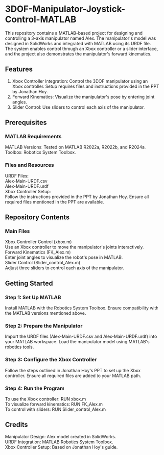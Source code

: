 # 3DOF-Manipulator-Joystick-Control-MATLAB
This repository contains a MATLAB-based project for designing and controlling a 3-axis manipulator named Alex. The manipulator's model was designed in SolidWorks and integrated with MATLAB using its URDF file. The system enables control through an Xbox controller or a slider interface, and the project also demonstrates the manipulator's forward kinematics.

## Features
1. Xbox Controller Integration:
Control the 3DOF manipulator using an Xbox controller.
Setup requires files and instructions provided in the PPT by Jonathan Hoy.
2. Forward Kinematics:
Visualize the manipulator's pose by entering joint angles.
3. Slider Control:
Use sliders to control each axis of the manipulator.

## Prerequisites
### MATLAB Requirements
MATLAB Versions: Tested on MATLAB R2022a, R2022b, and R2024a.  
Toolbox: Robotics System Toolbox.
### Files and Resources
URDF Files:  
Alex-Main-URDF.csv  
Alex-Main-URDF.urdf  
Xbox Controller Setup:  
Follow the instructions provided in the PPT by Jonathan Hoy. Ensure all required files mentioned in the PPT are available.

## Repository Contents
### Main Files
Xbox Controller Control (xbox.m)  
Use an Xbox controller to move the manipulator's joints interactively.  
Forward Kinematics (FK_Alex.m)  
Enter joint angles to visualize the robot's pose in MATLAB.  
Slider Control (Slider_control_Alex.m)  
Adjust three sliders to control each axis of the manipulator.

## Getting Started
### Step 1: Set Up MATLAB
Install MATLAB with the Robotics System Toolbox.
Ensure compatibility with the MATLAB versions mentioned above.

### Step 2: Prepare the Manipulator
Import the URDF files (Alex-Main-URDF.csv and Alex-Main-URDF.urdf) into your MATLAB workspace.
Load the manipulator model using MATLAB's robotics tools.

### Step 3: Configure the Xbox Controller
Follow the steps outlined in Jonathan Hoy's PPT to set up the Xbox controller.
Ensure all required files are added to your MATLAB path.

### Step 4: Run the Program
To use the Xbox controller: RUN xbox.m  
To visualize forward kinematics: RUN FK_Alex.m  
To control with sliders: RUN Slider_control_Alex.m

## Credits
Manipulator Design: Alex model created in SolidWorks.  
URDF Integration: MATLAB Robotics System Toolbox.  
Xbox Controller Setup: Based on Jonathan Hoy's guide.
